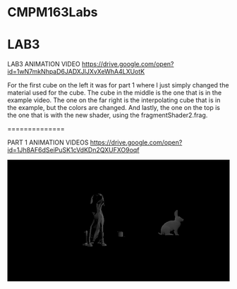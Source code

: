 # CMPM163Labs


LAB3
==============
LAB3 ANIMATION VIDEO https://drive.google.com/open?id=1wN7mkNhpaD6JADXJlJXvXeWhA4LXUotK

For the first cube on the left it was for part 1 where I just simply changed the material used for the cube. The cube in the middle is the one that is in the example video. The one on the far right is the interpolating cube that is in the example, but the colors are changed. And lastly, the one on the top is the one that is with the new shader, using the fragmentShader2.frag.

==============


PART 1 ANIMATION VIDEOS https://drive.google.com/open?id=1Jh8AF6dSeiPuSK1cVdKDn2QXUFXO9oqf

![](images/screencap.png)






